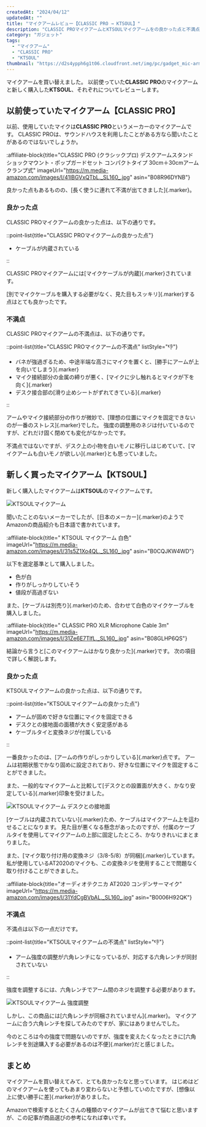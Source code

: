 ```yaml
---
createdAt: "2024/04/12"
updatedAt: ""
title: "マイクアームレビュー【CLASSIC PRO → KTSOUL】"
description: "CLASSIC PROマイクアームとKTSOULマイクアームをの良かった点と不満点をまとめました。】"
category: "ガジェット"
tags:
  - "マイクアーム"
  - "CLASSIC PRO"
  - "KTSOUL"
thumbnail: "https://d2s4ypph6g1t06.cloudfront.net/img/pc/gadget_mic-arm_ktsoul1.webp"
---
```


マイクアームを買い替えました。
以前使っていた**CLASSIC PRO**のマイクアームと新しく購入した**KTSOUL**、それぞれについてレビューします。

## 以前使っていたマイクアーム【CLASSIC PRO】

以前、使用していたマイクは**CLASSIC PRO**というメーカーのマイクアームです。
CLASSIC PROは、サウンドハウスを利用したことがある方なら聞いたことがあるのではないでしょうか。

:affiliate-block{title="CLASSIC PRO (クラシックプロ) デスクアームスタンド ショックマウント・ポップガードセット コンパクトタイプ 30cm＋30cmアーム クランプ式" imageUrl="https://m.media-amazon.com/images/I/41lBGVxQTbL._SL160_.jpg" asin="B08R96DYNB"}

良かった点もあるものの、[長く使うに連れて不満が出てきました]{.marker}。

### 良かった点

CLASSIC PROマイクアームの良かった点は、以下の通りです。

::point-list{title="CLASSIC PROマイクアームの良かった点"}

- ケーブルが内蔵されている

::

CLASSIC PROマイクアームには[マイクケーブルが内蔵]{.marker}されています。

[別でマイクケーブルを購入する必要がなく、見た目もスッキリ]{.marker}する点はとても良かったです。

### 不満点

CLASSIC PROマイクアームの不満点は、以下の通りです。

::point-list{title="CLASSIC PROマイクアームの不満点" listStyle="👎"}

- バネが強過ぎるため、中途半端な高さにマイクを置くと、[勝手にアームが上を向いてしまう]{.marker}
- マイク接続部分の金属の締りが悪く、[マイクに少し触れるとマイクが下を向く]{.marker}
- デスク接合部の[滑り止めシートがずれてきている]{.marker}

::

アームやマイク接続部分の作りが微妙で、[理想の位置にマイクを固定できないのが一番のストレス]{.marker}でした。
強度の調整用のネジは付いているのですが、どれだけ固く閉めても変化がなかったです。

不満点ではないですが、デスク上の小物を白いモノに移行しはじめていて、[マイクアームも白いモノが欲しい]{.marker}とも思っていました。

## 新しく買ったマイクアーム【KTSOUL】

新しく購入したマイクアームは**KTSOUL**のマイクアームです。

![KTSOULマイクアーム](https://d2s4ypph6g1t06.cloudfront.net/img/pc/gadget_mic-arm_ktsoul1.webp)

聞いたことのないメーカーでしたが、[日本のメーカー]{.marker}のようでAmazonの商品紹介も日本語で書かれています。

:affiliate-block{title=" KTSOUL マイクアーム 白色" imageUrl="https://m.media-amazon.com/images/I/31s5Z1Xo4QL._SL160_.jpg" asin="B0CQJKW4WD"}

以下を選定基準として購入しました。

- 色が白
- 作りがしっかりしていそう
- 値段が高過ぎない

また、[ケーブルは別売り]{.marker}のため、合わせて白色のマイクケーブルを購入しました。

:affiliate-block{title=" CLASSIC PRO XLR Microphone Cable 3m" imageUrl="https://m.media-amazon.com/images/I/31Ze6E7TlfL._SL160_.jpg" asin="B08GLHP6QS"}

結論から言うと[このマイクアームはかなり良かった]{.marker}です。
次の項目で詳しく解説します。

### 良かった点

KTSOULマイクアームの良かった点は、以下の通りです。

::point-list{title="KTSOULマイクアームの良かった点"}

- アームが固めで好きな位置にマイクを固定できる
- デスクとの接地面の面積が大きく安定感がある
- ケーブルタイと変換ネジが付属している

::

一番良かったのは、[アームの作りがしっかりしている]{.marker}点です。
アームは初期状態でかなり固めに設定されており、好きな位置にマイクを固定することができました。

また、一般的なマイクアームと比較して[デスクとの設置面が大きく、かなり安定している]{.marker}印象を受けました。

![KTSOULマイクアーム デスクとの接地面](https://d2s4ypph6g1t06.cloudfront.net/img/pc/gadget_mic-arm_ktsoul2.webp)

[ケーブルは内蔵されていない]{.marker}ため、ケーブルはマイクアーム上を這わせることになります。
見た目が悪くなる懸念があったのですが、付属のケーブルタイを使用してマイクアームの上部に固定したところ、かなりきれいにまとまりました。

また、[マイク取り付け用の変換ネジ（3/8-5/8）が同梱]{.marker}しています。
私が使用しているAT2020のマイクも、この変換ネジを使用することで問題なく取り付けることができました。

:affiliate-block{title="オーディオテクニカ AT2020 コンデンサーマイク" imageUrl="https://m.media-amazon.com/images/I/31YdCgBVbAL._SL160_.jpg" asin="B0006H92QK"}

### 不満点

不満点は以下の一点だけです。

::point-list{title="KTSOULマイクアームの不満点" listStyle="👎"}

- アーム強度の調整が六角レンチになっているが、対応する六角レンチが同封されていない

::

強度を調整するには、六角レンチでアーム間のネジを調整する必要があります。

![KTSOULマイクアーム 強度調整](https://d2s4ypph6g1t06.cloudfront.net/img/pc/gadget_mic-arm_ktsoul3.webp)

しかし、この商品には[六角レンチが同梱されていません]{.marker}。
マイクアームに合う六角レンチを探してみたのですが、家にはありませんでした。

今のところは今の強度で問題ないのですが、強度を変えたくなったときに[六角レンチを別途購入する必要があるのは不便]{.marker}だと感じました。

## まとめ

マイクアームを買い替えてみて、とても良かったなと思っています。
はじめはどのマイクアームを使ってもあまり変わらないと予想していのたですが、[想像以上に使い勝手に差]{.marker}がありました。

Amazonで検索するとたくさんの種類のマイクアームが出てきて悩むと思いますが、この記事が商品選びの参考になれば幸いです。
